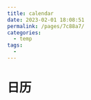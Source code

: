 ```yaml
---
title: calendar
date: 2023-02-01 18:08:51
permalink: /pages/7c88a7/
categories:
  - temp
tags:
  - 
---
```

# 日历

